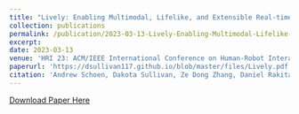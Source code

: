 ```yaml
---
title: "Lively: Enabling Multimodal, Lifelike, and Extensible Real-time Robot Motion"
collection: publications
permalink: /publication/2023-03-13-Lively-Enabling-Multimodal-Lifelike-and-Extensible-Real-time-Robot-Motion
excerpt:
date: 2023-03-13
venue: 'HRI 23: ACM/IEEE International Conference on Human-Robot Interaction'
paperurl: 'https://dsullivan117.github.io/blob/master/files/Lively.pdf'
citation: 'Andrew Schoen, Dakota Sullivan, Ze Dong Zhang, Daniel Rakita, and Bilge Mutlu. 2023. &quot;Lively: Enabling Multimodal, Lifelike, and Extensible Real-time Robot Motion.&quot; <i>In Proceedings of the 2023 ACM/IEEE International Conference on Human-Robot Interaction (HRI 23)</i>. Association for Computing Machinery, New York, NY, USA, 594–602.'
---
```


[Download Paper Here](https://github.com/dsullivan117/dsullivan117.github.io/blob/master/files/Lively.pdf)
